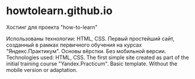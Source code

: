 # howtolearn.github.io
Хостинг для проекта "how-to-learn"

Использованы технологии: HTML, CSS. 
Первый простейший сайт, созданный в рамках первичного обучения на курсах "Яндекс.Практикум".
Основы вёрстки. Без мобильной версии.  
Technologies used: HTML, CSS. The first simple site created as part of the initial training course "Yandex.Practicum". Basic template. Without the mobile version or adaptation.
